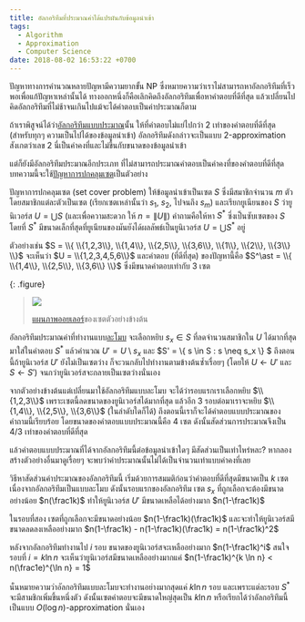 ```yaml
---
title: อัลกอริทึมที่ประมาณค่าได้แปรผันกับข้อมูลนำเข้า
tags:
  - Algorithm
  - Approximation
  - Computer Science
date: 2018-08-02 16:53:22 +0700
---
```


ปัญหาทางการคำนวณหลายปัญหามีความยากขั้น NP ซึ่งหมายความว่าเราไม่สามารถหาอัลกอริทึมที่เร็วพอเพื่อแก้ปัญหาเหล่านั้นได้ ทางออกหนึ่งก็คือเลิกคิดถึงอัลกอริทึมเพื่อหาคำตอบที่ดีที่สุด แล้วเปลี่ยนไปคิดอัลกอริทึมที่ไม่ช้าจนเกินไปแม้จะได้คำตอบเป็นค่าประมาณก็ตาม

ถ้าเราพิสูจน์ได้ว่า[อัลกอริทึมแบบประมาณ][approx algo]นั้น ให้ที่คำตอบไม่แย่ไปกว่า 2 เท่าของคำตอบที่ดีที่สุด (สำหรับทุกๆ ความเป็นไปได้ของข้อมูลนำเข้า) อัลกอริทึมดังกล่าวจะเป็นแบบ 2-approximation สังเกตว่าเลข 2 นี่เป็นค่าคงที่และไม่ขึ้นกับขนาดของข้อมูลนำเข้า

แต่ก็ยังมีอัลกอริทึมประมาณอีกประเภท ที่ไม่สามารถประมาณคำตอบเป็นค่าคงที่ของคำตอบที่ดีที่สุด บทความนี้จะใช้[ปัญหาการปกคลุมเซต][set cover]เป็นตัวอย่าง

ปัญหาการปกคลุมเซต (set cover problem) ให้ข้อมูลนำเข้าเป็นเซต $S$ ซึ่งมีสมาชิกจำนวน $m$ ตัว โดยสมาชิกแต่ละตัวเป็นเซต (เรียกเซตเหล่านั้นว่า $s_1$, $s_2$, ไปจนถึง $s_m$) และเรียกยูเนียนของ $S$ ว่ายูนิเวอร์ส $U = \bigcup S$ (และเพื่อความสะดวก ให้ $n = \|U\|$) คำถามคือให้หา $S^\ast$ ซึ่งเป็นซับเซตของ $S$ โดยที่ $S^\ast$ มีขนาดเล็กที่สุดที่ยูเนียนของมันยังได้ผลลัพธ์เป็นยูนิเวอร์ส $U = \bigcup S^\ast$ อยู่

ตัวอย่างเช่น $S = \\{ \\{1,2,3\\}, \\{1,4\\}, \\{2,5\\}, \\{3,6\\}, \\{1\\}, \\{2\\}, \\{3\\} \\}$ จะเห็นว่า $U = \\{1,2,3,4,5,6\\}$ และคำตอบ (ที่ดีที่สุด) ของปัญหานี้คือ $S^\ast = \\{ \\{1,4\\}, \\{2,5\\}, \\{3,6\\} \\}$ ซึ่งมีขนาดคำตอบเท่ากับ 3 เซต

{: .figure}
> ![](/images/algorithm/misc/set-cover.png)
>
> [แผนภาพออยเลอร์][euler diagram]ของเซตตัวอย่างข้างต้น

อัลกอริทึมประมาณค่าที่ทำงานแบบ[ละโมบ][greedy] จะเลือกหยิบ $s_x \in S$ ที่ลดจำนวนสมาชิกใน $U$ ได้มากที่สุดมาใส่ในคำตอบ $S^\ast$ แล้วคำนวณ $U' = U \setminus s_x$ และ $S' = \\{ s \in S : s \neq s_x \\} $ ถึงตอนนี้ถ้ายูนิเวอร์ส $U'$ ยังไม่เป็นเซตว่าง ก็จะวนกลับไปทำงานตามข้างต้นซ้ำเรื่อยๆ (โดยให้ $U \gets U'$ และ $S \gets S'$) จนกว่ายูนิเวอร์สจะกลายเป็นเซตว่างนั่นเอง

จากตัวอย่างข้างต้นแต่เปลี่ยนมาใช้อัลกอริทึมแบบละโมบ จะได้ว่ารอบแรกเราเลือกหยิบ $\\{1,2,3\\}$ เพราะเซตนี้ลดขนาดของยูนิเวอร์สได้มากที่สุด แล้วอีก 3 รอบต่อมาเราจะหยิบ $\\{1,4\\}, \\{2,5\\}, \\{3,6\\}$ (ในลำดับใดก็ได้) ถึงตอนนี้เราก็จะได้คำตอบแบบประมาณของคำถามนี้เรียบร้อย โดยขนาดของคำตอบแบบประมาณนี้คือ 4 เซต ดังนั้นสัดส่วนการประมาณจึงเป็น 4/3 เท่าของคำตอบที่ดีที่สุด

แล้วคำตอบแบบประมาณที่ได้จากอัลกอริทึมนี้ต่อข้อมูลนำเข้าใดๆ มีสัดส่วนเป็นเท่าไหร่หละ? หากลองสร้างตัวอย่างอื่นมาดูเรื่อยๆ จะพบว่าค่าประมาณนั้นไม่ได้เป็นจำนวนเท่าแบบค่าคงที่เลย

วิธีหาสัดส่วนค่าประมาณของอัลกอริทึมนี้ เริ่มด้วยการสมมติก่อนว่าคำตอบที่ดีที่สุดมีขนาดเป็น $k$ เซต เนื่องจากอัลกอริทึมเป็นแบบละโมบ ดังนั้นรอบแรกของอัลกอริทึม เซต $s_x$ ที่ถูกเลือกจะต้องมีขนาดอย่างน้อย $n(\frac1k)$ ทำให้ยูนิเวอร์ส $U'$ มีขนาดเหลือได้อย่างมาก $n(1-\frac1k)$

ในรอบที่สอง เซตที่ถูกเลือกจะมีขนาดอย่างน้อย $n(1-\frac1k)(\frac1k)$ และจะทำให้ยูนิเวอร์สมีขนาดลดลงเหลืออย่างมาก $n(1-\frac1k) - n(1-\frac1k)(\frac1k) = n(1-\frac1k)^2$

หลังจากอัลกอริทึมทำงานไป $i$ รอบ ขนาดของยูนิเวอร์สจะเหลืออย่างมาก $n(1-\frac1k)^i$ สนใจรอบที่ $i = k \ln n$ จะเห็นว่ายูนิเวอร์สมีขนาดเหลืออย่างมากแค่ $n(1-\frac1k)^{k \ln n} < n(\frac1e)^{\ln n} = 1$

นั่นหมายความว่าอัลกอริทึมแบบละโมบจะทำงานอย่างมากสุดแค่ $k \ln n$ รอบ และเพราะแต่ละรอบ $S^\ast$ จะมีสามชิกเพิ่มขึ้นหนึ่งตัว ดังนั้นเซตคำตอบจะมีขนาดใหญ่สุดเป็น $k \ln n$ หรือเรียกได้ว่าอัลกอริทึมนี้เป็นแบบ $O(\log n)$-approximation นั่นเอง


[approx algo]: //en.wikipedia.org/wiki/Approximation_algorithm
[set cover]: //en.wikipedia.org/wiki/Set_cover_problem
[euler diagram]: //en.wikipedia.org/wiki/Euler_diagram
[greedy]: //en.wikipedia.org/wiki/Greedy_algorithm
